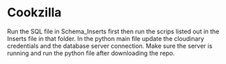 # Cookzilla
Run the SQL file in Schema_Inserts first then run the scrips listed out in the Inserts file in that folder.
In the python main file update the cloudinary credentials and the database server connection.
Make sure the server is running and run the python file after downloading the repo.
